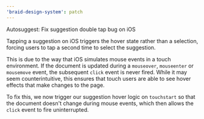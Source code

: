```yaml
---
'braid-design-system': patch
---
```


Autosuggest: Fix suggestion double tap bug on iOS

Tapping a suggestion on iOS triggers the hover state rather than a selection, forcing users to tap a second time to select the suggestion.

This is due to the way that iOS simulates mouse events in a touch environment. If the document is updated during a `mouseover`, `mouseenter` or `mousemove` event, the subsequent `click` event is never fired. While it may seem counterintuitive, this ensures that touch users are able to see hover effects that make changes to the page.

To fix this, we now trigger our suggestion hover logic on `touchstart` so that the document doesn't change during mouse events, which then allows the `click` event to fire uninterrupted.
